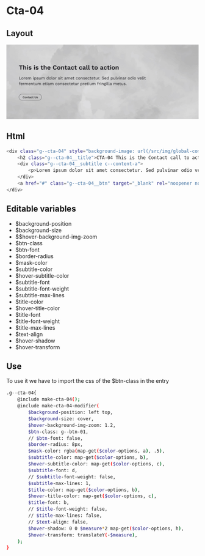 # Cta-04

## Layout

![alt text][cta-04]

[cta-04]: /src/img/global-components/cta/cta-04.jpg

## Html

```sh
<div class="g--cta-04" style="background-image: url(/src/img/global-components/card/card-bg-placeholder.jpg);">
    <h2 class="g--cta-04__title">CTA-04 This is the Contact call to action</h2>
    <div class="g--cta-04__subtitle c--content-a">
        <p>Lorem ipsum dolor sit amet consectetur. Sed pulvinar odio velit fermentum etiam consectetur pretium fringilla metus.</p>
    </div>
    <a href="#" class="g--cta-04__btn" target="_blank" rel="noopener noreferrer">Contact Us</a>
</div>
```

## Editable variables

- $background-position
- $background-size
- $$hover-background-img-zoom
- $btn-class
- $btn-font
- $border-radius
- $mask-color
- $subtitle-color
- $hover-subtitle-color
- $subtitle-font
- $subtitle-font-weight
- $subtitle-max-lines
- $title-color
- $hover-title-color
- $title-font
- $title-font-weight
- $title-max-lines
- $text-align
- $hover-shadow
- $hover-transform

## Use

To use it we have to import the css of the $btn-class in the entry

```sh
.g--cta-04{
    @include make-cta-04();
    @include make-cta-04-modifier(
        $background-position: left top,
        $background-size: cover,
        $hover-background-img-zoom: 1.2,
        $btn-class: g--btn-01,
        // $btn-font: false,
        $border-radius: 8px,
        $mask-color: rgba(map-get($color-options, a), .5),
        $subtitle-color: map-get($color-options, b),
        $hover-subtitle-color: map-get($color-options, c),
        $subtitle-font: d,
        // $subtitle-font-weight: false,
        $subtitle-max-lines: 1,
        $title-color: map-get($color-options, b),
        $hover-title-color: map-get($color-options, c),
        $title-font: b,
        // $title-font-weight: false,
        // $title-max-lines: false,
        // $text-align: false,
        $hover-shadow: 0 0 $measure*2 map-get($color-options, h),
        $hover-transform: translateY(-$measure),
    );
}
```
